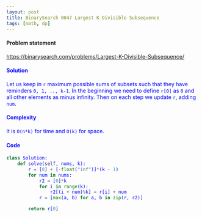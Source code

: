 ```yaml
---
layout: post
title: BinarySearch 0047 Largest K-Divisible Subsequence
tags: [math, dp]
---
```


#### Problem statement

<a href="https://binarysearch.com/problems/Largest-K-Divisible-Subsequence/"> <font color = blue>https://binarysearch.com/problems/Largest-K-Divisible-Subsequence/

#### Solution
Let us keep in `r` maximum possible sums of subsets such that they have reminders `0, 1, .., k-1`. In the beginning we need to define `r[0]` as `0` and all other elements as minus infinity. Then on each step we update `r`, adding `num`.

#### Complexity
It is `O(n*k)` for time and `O(k)` for space.

#### Code
```python
class Solution:
    def solve(self, nums, k):
        r = [0] + [-float("inf")]*(k - 1)
        for num in nums:
            r2 = [0]*k
            for i in range(k):
                r2[(i + num)%k] = r[i] + num
            r = [max(a, b) for a, b in zip(r, r2)]

        return r[0]
```